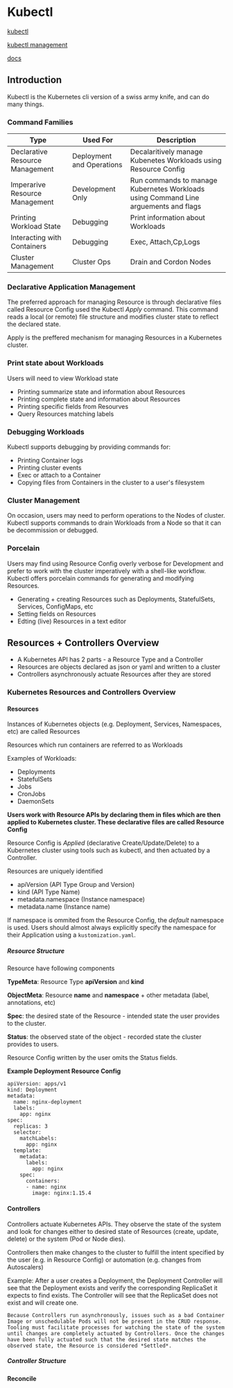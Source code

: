 # Kubectl

[kubectl](http://dockone.io/article/9134)

[kubectl management](http://dockone.io/article/9087)

[docs](https://kubectl.docs.kubernetes.io)

## Introduction

Kubectl is the Kubernetes cli version of a swiss army knife, and can do many things.

### Command Families

|Type|Used For|Description|
|-|-|-|
|Declarative Resource Management|Deployment and Operations|Decalaritively manage Kubenetes Workloads using Resource Config|
|Imperarive Resource Management|Development Only|Run commands to manage Kubernetes Workloads using Command Line arguements and flags|
|Printing Workload State|Debugging|Print information about Workloads|
|Interacting with Containers|Debugging|Exec, Attach,Cp,Logs|
|Cluster Management|Cluster Ops|Drain and Cordon Nodes|

### Declarative Application Management

The preferred approach for managing Resource is through declarative files called Resource Config used the Kubectl *Apply* command. This command reads a local (or remote) file structure and modifies cluster state to reflect the declared state.

Apply is the preffered mechanism for managing Resources in a Kubernetes cluster.

### Print state about Workloads

Users will need to view Workload state

- Printing summarize state and information about Resources
- Printing complete state and information about Resources
- Printing specific fields from Resourves
- Query Resources matching labels

### Debugging Workloads

Kubectl supports debugging by providing commands for: 

- Printing Container logs
- Printing cluster events
- Exec or attach to a Container
- Copying files from Containers in the cluster to a user's filesystem

### Cluster Management

On occasion, users may need to perform operations to the Nodes of cluster. Kubectl supports commands to drain Workloads from a Node so that it can be decommission or debugged.

### Porcelain

Users may find using Resource Config overly verbose for Development and prefer to work with the cluster imperatively with a shell-like workflow. Kubectl offers porcelain commands for generating and modifying Resources.

- Generating + creating Resources such as Deployments, StatefulSets, Services, ConfigMaps, etc
- Setting fields on Resources
- Edting (live) Resources in a text editor

## Resources + Controllers Overview

- A Kubernetes API has 2 parts - a Resource Type and a Controller
- Resources are objects declared as json or yaml and written to a cluster
- Controllers asynchronously actuate Resources after they are stored

### Kubernetes Resources and Controllers Overview

#### Resources

Instances of Kubernetes objects (e.g. Deployment, Services, Namespaces, etc) are called Resources

Resources which run containers are referred to as Workloads

Examples of Workloads:

- Deployments
- StatefulSets
- Jobs
- CronJobs
- DaemonSets

**Users work with Resource APIs by declaring them in files which are then applied to Kubernetes cluster. These declarative files are called Resource Config**

Resource Config is *Applied* (declarative Create/Update/Delete) to a Kubernetes cluster using tools such as kubectl, and then actuated by a Controller.

Resources are uniquely identified

- apiVersion (API Type Group and Version)
- kind (API Type Name)
- metadata.namespace (Instance namespace)
- metadata.name (Instance name)

If namespace is ommited from the Resource Config, the *default* namespace is used. Users should almost always explicitly specify the namespace for their Application using a `kustomization.yaml`.

##### Resource Structure

Resource have following components

**TypeMeta**: Resource Type **apiVersion** and **kind**

**ObjectMeta**: Resource **name** and **namespace** + other metadata (label, annotations, etc)

**Spec**: the desired state of the Resource - intended state the user provides to the cluster.

**Status**: the observed state of the object - recorded state the cluster provides to users.

Resource Config written by the user omits the Status fields.

**Example Deployment Resource Config**

```
apiVersion: apps/v1
kind: Deployment
metadata:
  name: nginx-deployment
  labels:
    app: nginx
spec:
  replicas: 3
  selector:
    matchLabels:
      app: nginx
  template:
    metadata:
      labels:
        app: nginx
    spec:
      containers:
      - name: nginx
        image: nginx:1.15.4

```

#### Controllers

Controllers actuate Kubernetes APIs. They observe the state of the system and look for changes either to desired state of Resources (create, update, delete) or the system (Pod or Node dies).

Controllers then make changes to the cluster to fulfill the intent specified by the user (e.g. in Resource Config) or automation (e.g. changes from Autoscalers)

Example: After a user creates a Deployment, the Deployment Controller will see that the Deployment exists and verify the corresponding ReplicaSet it expects to find exists. The Controller will see that the ReplicaSet does not exist and will create one.

`
Because Controllers run asynchronously, issues such as a bad Container Image or unschedulable Pods will not be present in the CRUD response. Tooling must facilitate processes for watching the state of the system until changes are completely actuated by Controllers. Once the changes have been fully actuated such that the desired state matches the observed state, the Resource is considered *Settled*.
`

##### Controller Structure

**Reconcile**